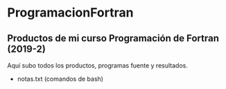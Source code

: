 # ProgramacionFortran
## Productos de mi curso Programación de Fortran (2019-2)

Aquí subo todos los productos, programas fuente y resultados.

* notas.txt (comandos de bash)
